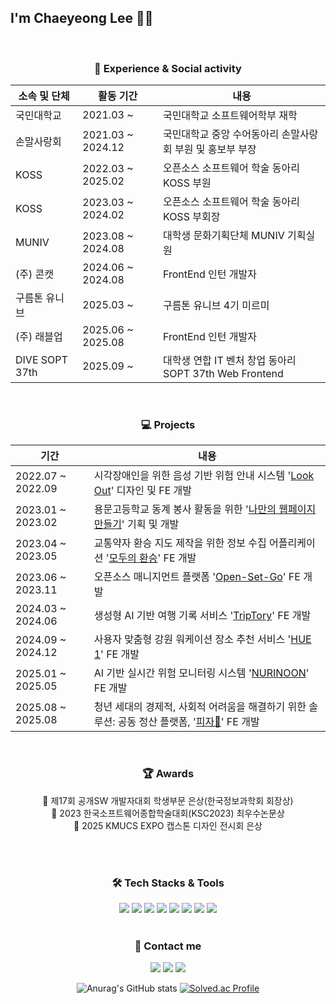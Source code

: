 ## I'm Chaeyeong Lee 🍅💭

<br>

<div align="center">

### 🏫 Experience & Social activity

| 소속 및 단체 | 활동 기간         | 내용                                                  |
| ------------ | ----------------- | ----------------------------------------------------- |
| 국민대학교   | 2021.03 ~         | 국민대학교 소프트웨어학부 재학                        |
| 손말사랑회   | 2021.03 ~ 2024.12 | 국민대학교 중앙 수어동아리 손말사랑회 부원 및 홍보부 부장  |
| KOSS         | 2022.03 ~ 2025.02 | 오픈소스 소프트웨어 학술 동아리 KOSS 부원 |
| KOSS         | 2023.03 ~ 2024.02 | 오픈소스 소프트웨어 학술 동아리 KOSS 부회장 |
| MUNIV        | 2023.08 ~ 2024.08 | 대학생 문화기획단체 MUNIV 기획실원                    |
| (주) 콘캣    | 2024.06 ~ 2024.08 | FrontEnd 인턴 개발자                    |
| 구름톤 유니브    | 2025.03 ~  | 구름톤 유니브 4기 미르미                  |
| (주) 래블업    | 2025.06 ~ 2025.08 |  FrontEnd 인턴 개발자                    |
| DIVE SOPT 37th | 2025.09 ~ | 대학생 연합 IT 벤처 창업 동아리 SOPT 37th Web Frontend |

</div>
<br>

<div align="center">

### 💻 Projects

| 기간              | 내용                                                                                                                                   |
| ----------------- | -------------------------------------------------------------------------------------------------------------------------------------- |
| 2022.07 ~ 2022.09 | 시각장애인을 위한 음성 기반 위험 안내 시스템 '[Look Out](https://github.com/KOSS-LOOK-OUT/LookOut_App)' 디자인 및 FE 개발              |
| 2023.01 ~ 2023.02 | 용문고등학교 동계 봉사 활동을 위한 '[나만의 웹페이지 만들기](https://github.com/22-winter-volunteer/Example)' 기획 및 개발             |
| 2023.04 ~ 2023.05 | 교통약자 환승 지도 제작을 위한 정보 수집 어플리케이션 '[모두의 환승](https://github.com/AgainIoT/Everyones-Transfer_Frontend)' FE 개발 |
| 2023.06 ~ 2023.11 | 오픈소스 매니지먼트 플랫폼 '[Open-Set-Go](https://github.com/AgainIoT/Open-Set-Go_client)' FE 개발                                     |
| 2024.03 ~ 2024.06 | 생성형 AI 기반 여행 기록 서비스 '[TripTory](https://github.com/TripTory)' FE 개발                                      |
| 2024.09 ~ 2024.12 | 사용자 맞춤형 강원 워케이션 장소 추천 서비스 '[HUE 1](https://github.com/HYU-IL/HYUIL)' FE 개발                                    |
| 2025.01 ~ 2025.05 | AI 기반 실시간 위험 모니터링 시스템 '[NURINOON](https://github.com/hummingbbird/capstone-2025-24)' FE 개발                                    |
| 2025.08 ~ 2025.08 | 청년 세대의 경제적, 사회적 어려움을 해결하기 위한 솔루션: 공동 정산 플랫폼, '[피자🍕](https://github.com/hummingbbird/2025_SEASONTHON_TEAM_72_FE)' FE 개발  |


</div>
<br/>

<div align="center">

### 🏆 Awards

🥈 제17회 공개SW 개발자대회 학생부문 은상(한국정보과학회 회장상)
<br>
🥇 2023 한국소프트웨어종합학술대회(KSC2023) 최우수논문상
<br>
🥈 2025 KMUCS EXPO 캡스톤 디자인 전시회 은상
</div>
<br/>
<br/>

<div align="center">

### 🛠️ Tech Stacks & Tools

<img src="https://img.shields.io/badge/React-61DAFB?style=for-the-badge&logo=React&logoColor=white">
<img src="https://img.shields.io/badge/HTML5-E34F26?style=for-the-badge&logo=HTML5&logoColor=white">
<img src="https://img.shields.io/badge/CSS3-1572B6?style=for-the-badge&logo=CSS3&logoColor=white">
<img src="https://img.shields.io/badge/JavaScript-F7DF1E?style=for-the-badge&logo=JavaScript&logoColor=white">
<img src="https://img.shields.io/badge/TypeScript-3178C6?style=for-the-badge&logo=TypeScript&logoColor=white">
<img src="https://img.shields.io/badge/styledcomponents-DB7093?style=for-the-badge&logo=styledcomponents&logoColor=white">
<img src="https://img.shields.io/badge/tailwind-06B6D4?style=for-the-badge&logo=tailwindcss&logoColor=white">
<img src="https://img.shields.io/badge/Next.js-000000?style=for-the-badge&logo=Next.js&logoColor=white"/>
</div>
<br/>

<div align="center">

### 🧶 Contact me

<a href="https://velog.io/@pop9814"><img src="https://img.shields.io/badge/Velog-20C997?style=for-the-badge&logo=velog&logoColor=white"/></a>
<a href="https://github.com/hummingbbird"><img src="https://img.shields.io/badge/GitHub-181717?style=for-the-badge&logo=GitHub&logoColor=white"/></a>
<a href="mailto:pop98149814@gmail.com"><img src="https://img.shields.io/badge/Gmail-EA4335?style=for-the-badge&logo=Gmail&logoColor=white"/></a>

</div>

<div align="center">

![Anurag's GitHub stats](https://github-readme-stats.vercel.app/api?username=hummingbbird&show_icons=true&count_private=true)
[![Solved.ac Profile](https://mazassumnida.wtf/api/v2/generate_badge?boj=pop9814)](https://solved.ac/pop9814)

</div>
<br/>
<br/>
